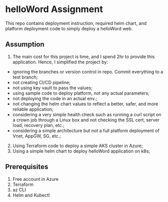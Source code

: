 # helloWord Assignment
This repo contains deployment instruction, required helm chart, and platform deployment code to simply deploy a helloWord web.

## Assumption
1. The main cost for this project is time, and I spend 2hr to provide this application. Hence, I simplified the project by:
- ignoring the branches or version control in repo. Commit everything to a test branch;
- not creating CI/CD pipeline;
- not using key vault to pass the values;
- using sample code to deploy platform, not any actual parameters;
- not deploying the code in an actual env.;
- not changing the helm chart values to reflect a better, safer, and more reliable application;
- considering a very simple health check such as running a curl script on a crown job through a Linux box and not checking the SSL cert, server load, recovery plan, etc.;
- considering a simple architecture but not a full platform deployment of Vnet, AppGW, SG, etc.;
2. Using Terraform code to deploy a simple AKS cluster in Azure;
3. Using a simple helm chart to deploy helloWord application on k8s;

## Prerequisites
1. Free account in Azure
2. Terraform
3. az CLI
4. Helm and Kubectl
